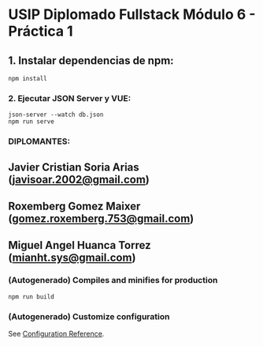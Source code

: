 # USIP Diplomado Fullstack Módulo 6 - Práctica 1 

## 1. Instalar dependencias de npm:
```
npm install
```

### 2. Ejecutar JSON Server y VUE:
```
json-server --watch db.json
npm run serve
```

### DIPLOMANTES:
## Javier Cristian Soria Arias (javisoar.2002@gmail.com)
## Roxemberg Gomez Maixer (gomez.roxemberg.753@gmail.com)
## Miguel Angel Huanca Torrez (mianht.sys@gmail.com)

### (Autogenerado) Compiles and minifies for production
```
npm run build
```

### (Autogenerado) Customize configuration
See [Configuration Reference](https://cli.vuejs.org/config/).
